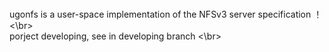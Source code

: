 <br>ugonfs is a user-space implementation of the NFSv3 server specification ！ <\br>
<br>porject developing, see in developing branch <\br>
